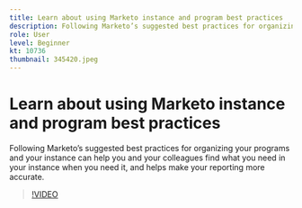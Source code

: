 ```yaml
---
title: Learn about using Marketo instance and program best practices
description: Following Marketo’s suggested best practices for organizing your programs and your instance can help you and your colleagues find what you need in your instance when you need it, and helps make your reporting more accurate.
role: User
level: Beginner
kt: 10736
thumbnail: 345420.jpeg
---
```


# Learn about using Marketo instance and program best practices

Following Marketo’s suggested best practices for organizing your programs and your instance can help you and your colleagues find what you need in your instance when you need it, and helps make your reporting more accurate.

>[!VIDEO](https://video.tv.adobe.com/v/345420/?quality=12&learn=on)
